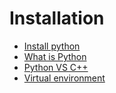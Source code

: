 # Installation

-   [Install python](./install-python.md)
-   [What is Python](./what-is-python.md)
-   [Python VS C++](./python-vs-c-plus-plus.md)
-   [Virtual environment](./virtual-environment.md)
